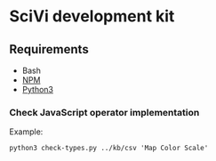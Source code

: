 # SciVi development kit

## Requirements
* Bash
* [NPM](https://www.npmjs.com/)
* [Python3](https://www.python.org/)

### Check JavaScript operator implementation

Example:
```console
python3 check-types.py ../kb/csv 'Map Color Scale'
```

